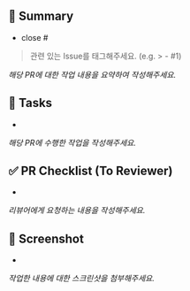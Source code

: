 ## 📌 Summary
- close #

> 관련 있는 Issue를 태그해주세요. (e.g. > - #1)

_해당 PR에 대한 작업 내용을 요약하여 작성해주세요._

## 📝 Tasks
- 

_해당 PR에 수행한 작업을 작성해주세요._

## ✅ PR Checklist (To Reviewer)
- 

_리뷰어에게 요청하는 내용을 작성해주세요._

## 📸 Screenshot
-

_작업한 내용에 대한 스크린샷을 첨부해주세요._